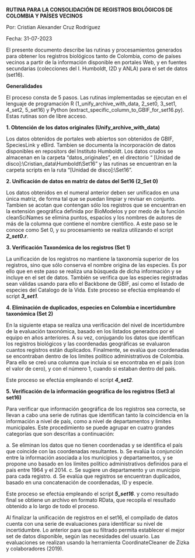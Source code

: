 **RUTINA PARA LA CONSOLIDACIÓN DE REGISTROS BIOLÓGICOS DE COLOMBIA Y PAÍSES VECINOS**

  Por: Cristian Alexander Cruz Rodríguez

  Fecha: 31-07-2023
 
El presente documento describe las rutinas y procesamientos generados para obtener los registros biológicos tanto de Colombia, como de países vecinos a partir de la información disponible en portales Web, y en fuentes secundarias (colecciones del I. Humboldt, I2D y ANLA) para el set de datos (set16).

**Generalidades**

El proceso consta de 5 pasos. Las rutinas implementadas se ejecutan en el lenguaje de programación R (1_unify_archive_with_data, 2_set0, 3_set1, 4_set2, 5_set16) y Python (extract_specific_column_to_GBIF_for_set16.py). Estas rutinas son de libre acceso. 

**1.	Obtención de los datos originales (Unify_archive_with_data)**

Los datos obtenidos de portales web abiertos son obtenidos de GBIF, SpeciesLink y eBird. Tambien se documenta la incorporación de datos disponibles en repositors del Instituto Humboldt. Los datos crudos se almacenan en la carpeta “datos_originales”, en el directorio “ [Unidad de disco]:\Cristian_data\Humboldt\Set16” y las rutinas se encuentran en la carpeta scripts en la ruta “[Unidad de disco]:\Set16”.

**2.	Unificación de datos en matriz de datos del Set16 (2_Set 0)**

Los datos obtenidos en el numeral anterior deben ser unificados en una única matriz, de forma tal que se puedan limpiar y revisar en conjunto. Tambien se acotan que contengan sólo los registros que se encuentran en la extensión geográfica definida por BioModelos y por medo de la función cleanSciNames se elimina puntos, espacios y los nombres de autores de más de la columna que contiene el nombre científico. A este paso se le conoce como Set 0, y su procesamiento se realiza utilizando el script **_2_set0.r_**.

**3.	Verificación Taxonómica de los registros (Set 1)**

La unificación de los registros no mantiene la taxonomía superior de los registros, sino que sólo conserva el nombre origina de las especies. Es por ello que en este paso se realiza una búsqueda de dicha información y se incluye en el set de datos. También se verifica que las especies registradas sean válidas usando para ello el Backbone de GBIF, así como el listado de especies del Catalogo de la Vida. Este proceso se efectúa empleando el script **_3_set1_**.

**4. Eliminación de duplicados, especies en Colombia e incertidumbre taxonómica (Set 2)**

En la siguiente etapa se realiza una verificación del nivel de incertidumbre de la evaluación taxonómica, basado en los listados generados por el equipo en años anteriores. A su vez, conjugando los datos que identifican los registros biológicos y las coordenadas geográficas se evaluaron cuantos registros están duplicados. Finalmente, se evalúa que coordenadas se encontraban dentro de los limites político administrativos de Colombia. Para ello se creó una columna que incluía si se encontraba en el país (con el valor de cero), y con el número 1, cuando si estaban dentro del país.

Este proceso se efectúa empleando el script **_4_set2_**.

**5. Verificación de la información geográfica de los registros (Set3 al set16)**

Para verificar que información geográfica de los registros sea correcta, se llevan a cabo una serie de rutinas que identifican tanto la coincidencia en la información a nivel de país, como a nivel de departamentos y limites municipales. Este procedimiento se puede agrupar en cuatro grandes categorías que son descritas a continuación:

a.	Se eliminan los datos que no tienen coordenadas y se identifica el país que coincide con las coordenadas resultantes.
b.	 Se evalúa la conjunción entre la información asociada a los municipios y departamentos, y se propone uno basado en los límites político administrativos definidos para el país entre 1964 y el 2014.
c.	Se sugiere un departamento y un municipio para cada registro.
d.	Se evalúa que registros se encuentran duplicados, basado en una concatenación de coordenadas, ID y especie.

Este proceso se efectúa empleando el script **_5_set16_**. y como resultado final se obtiene un archivo en formato RData, que recopila el resultado obtenido a lo largo de todo el proceso. 

Al finalizar la unificación de registros en el set16, el compilado de datos cuenta con una serie de evaluaciones para identificar su nivel de incertidumbre. Lo anterior para que su filtrado permita establecer el mejor set de datos disponible, según las necesidades del usuario. Las  evaluaciones se realizan usando la herramienta CoordinateCleaner de Zizka y colaboradores (2019).
